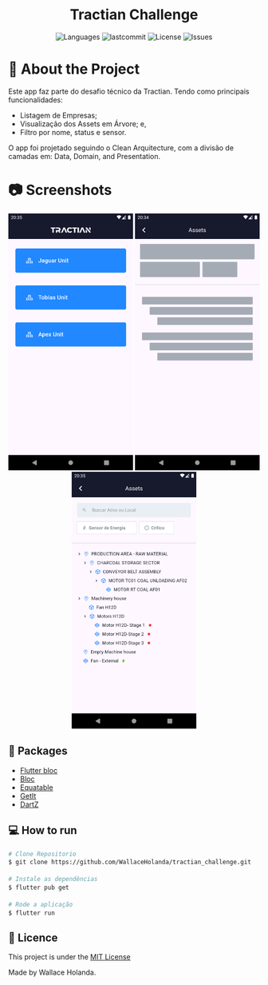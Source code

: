 <h1 align="center">Tractian Challenge</h1>
<p align="center">
  <img alt="Languages" src="https://img.shields.io/github/languages/count/WallaceHolanda/tractian_challenge?color=%235963C5" />
  <img alt="lastcommit" src="https://img.shields.io/github/last-commit/WallaceHolanda/tractian_challenge?color=%235761C3" />
  <img alt="License" src="https://img.shields.io/github/license/WallaceHolanda/tractian_challenge?color=%235E69D7" />
  <img alt="Issues" src="https://img.shields.io/github/issues/WallaceHolanda/tractian_challenge?color=%235965E0">
</p>


# :iphone: About the Project

<p>
  Este app faz parte do desafio técnico da Tractian. Tendo como principais funcionalidades:

  - Listagem de Empresas;
  - Visualização dos Assets em Árvore; e,
  - Filtro por nome, status e sensor.
  
  O app foi projetado seguindo o Clean Arquitecture, com a divisão de camadas em: Data, Domain, and Presentation.
  
</p>


# :camera: Screenshots
<div align="center">
   <img src="readme/images/image_1.png" width="250"/>
   <img src="readme/images/image_2.png" width="250"/>
   <img src="readme/images/image_3.png" width="250"/>
</div>


## :rocket: Packages

- [Flutter bloc](https://pub.dev/packages/flutter_bloc)
- [Bloc](https://pub.dev/packages/bloc)
- [Equatable](https://pub.dev/packages/equatable)
- [GetIt](https://pub.dev/packages/get_it)
- [DartZ](https://pub.dev/packages/dartz)


## :computer: How to run

```bash
# Clone Repositorio
$ git clone https://github.com/WallaceHolanda/tractian_challenge.git

# Instale as dependências
$ flutter pub get

# Rode a aplicação
$ flutter run
```

## :page_facing_up: Licence

This project is under the [MIT License](./LICENSE)

Made by Wallace Holanda.
